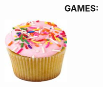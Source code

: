 <html>
<body>
  <center><h1>GAMES:</h1></center>
<pre>
<img src="IMG_0642.jpeg" width="204" height="204">
